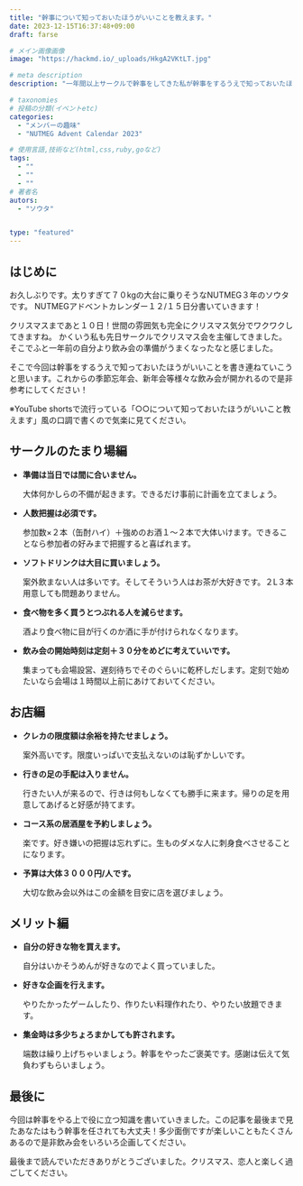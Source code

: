 ```yaml
---
title: "幹事について知っておいたほうがいいことを教えます。"
date: 2023-12-15T16:37:48+09:00
draft: farse

# メイン画像画像
image: "https://hackmd.io/_uploads/HkgA2VKtLT.jpg"

# meta description
description: "一年間以上サークルで幹事をしてきた私が幹事をするうえで知っておいたほうがいいこと教えます。"

# taxonomies
# 投稿の分類(イベントetc)
categories:
  - "メンバーの趣味"
  - "NUTMEG Advent Calendar 2023"

# 使用言語,技術など(html,css,ruby,goなど)
tags:
  - ""
  - ""
  - ""
# 著者名
autors:
  - "ソウタ"


type: "featured"
---
```

## はじめに

お久しぶりです。太りすぎて７０kgの大台に乗りそうなNUTMEG３年のソウタです。
NUTMEGアドベントカレンダー１２/１５日分書いていきます！

クリスマスまであと１０日！世間の雰囲気も完全にクリスマス気分でワクワクしてきますね。
かくいう私も先日サークルでクリスマス会を主催してきました。そこでふと一年前の自分より飲み会の準備がうまくなったなと感じました。

そこで今回は幹事をするうえで知っておいたほうがいいことを書き連ねていこうと思います。これからの季節忘年会、新年会等様々な飲み会が開かれるので是非参考にしてください！

※YouTube shortsで流行っている「○○について知っておいたほうがいいこと教えます」風の口調で書くので気楽に見てください。

## サークルのたまり場編

* **準備は当日では間に合いません。**

  大体何かしらの不備が起きます。できるだけ事前に計画を立てましょう。

* **人数把握は必須です。**

  参加数×２本（缶酎ハイ）＋強めのお酒１～２本で大体いけます。できることなら参加者の好みまで把握すると喜ばれます。

* **ソフトドリンクは大目に買いましょう。**

  案外飲まない人は多いです。そしてそういう人はお茶が大好きです。２L３本用意しても問題ありません。

* **食べ物を多く買うとつぶれる人を減らせます。**

  酒より食べ物に目が行くのか酒に手が付けられなくなります。

* **飲み会の開始時刻は定刻＋３０分をめどに考えていいです。**

  集まっても会場設営、遅刻待ちでそのぐらいに乾杯しだします。定刻で始めたいなら会場は１時間以上前にあけておいてください。

## お店編

* **クレカの限度額は余裕を持たせましょう。**
  
  案外高いです。限度いっぱいで支払えないのは恥ずかしいです。

* **行きの足の手配は入りません。**
  
  行きたい人が来るので、行きは何もしなくても勝手に来ます。帰りの足を用意してあげると好感が持てます。

* **コース系の居酒屋を予約しましょう。**

  楽です。好き嫌いの把握は忘れずに。生ものダメな人に刺身食べさせることになります。

* **予算は大体３０００円/人です。**

  大切な飲み会以外はこの金額を目安に店を選びましょう。

## メリット編

* **自分の好きな物を買えます。**
  
  自分はいかそうめんが好きなのでよく買っていました。

* **好きな企画を行えます。**
  
  やりたかったゲームしたり、作りたい料理作れたり、やりたい放題できます。

* **集金時は多少ちょろまかしても許されます。**

  端数は繰り上げちゃいましょう。幹事をやったご褒美です。感謝は伝えて気負わずもらいましょう。

## 最後に

今回は幹事をやる上で役に立つ知識を書いていきました。この記事を最後まで見たあなたはもう幹事を任されても大丈夫！多少面倒ですが楽しいこともたくさんあるので是非飲み会をいろいろ企画してください。

最後まで読んでいただきありがとうございました。クリスマス、恋人と楽しく過ごしてください。
